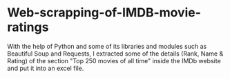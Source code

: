 # Web-scrapping-of-IMDB-movie-ratings
With the help of Python and some of its libraries and modules such as Beautiful Soup and Requests, I extracted some of the details (Rank, Name & Rating) of the section "Top 250 movies of all time" inside the IMDb website and put it into an excel file.
